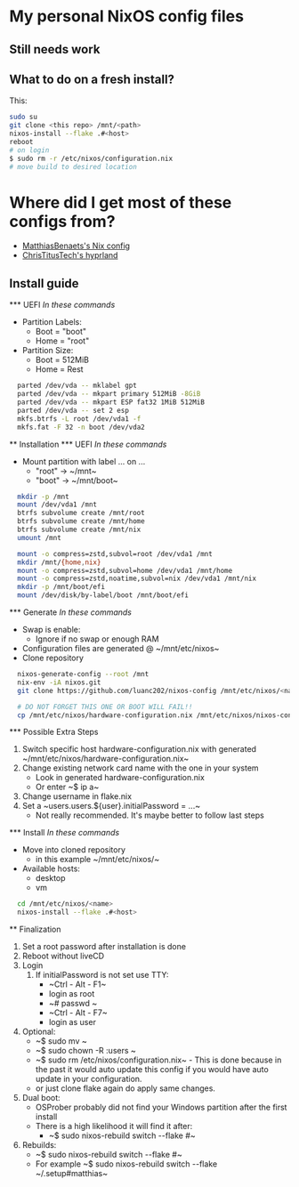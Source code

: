 # My personal NixOS config files

## Still needs work

## What to do on a fresh install?
This:
``` bash
sudo su
git clone <this repo> /mnt/<path>
nixos-install --flake .#<host>
reboot
# on login
$ sudo rm -r /etc/nixos/configuration.nix
# move build to desired location
```

# Where did I get most of these configs from?
- [MatthiasBenaets's Nix config](https://github.com/MatthiasBenaets/nixos-config)
- [ChrisTitusTech's hyprland](https://github.com/ChrisTitusTech/hyprland-titus)

## Install guide

*** UEFI
*In these commands*
- Partition Labels:
  - Boot = "boot"
  - Home = "root"
- Partition Size:
  - Boot = 512MiB
  - Home = Rest

``` bash
  parted /dev/vda -- mklabel gpt
  parted /dev/vda -- mkpart primary 512MiB -8GiB
  parted /dev/vda -- mkpart ESP fat32 1MiB 512MiB
  parted /dev/vda -- set 2 esp
  mkfs.btrfs -L root /dev/vda1 -f
  mkfs.fat -F 32 -n boot /dev/vda2
```

** Installation
*** UEFI
*In these commands*
- Mount partition with label ... on ...
  - "root" -> ~/mnt~
  - "boot" -> ~/mnt/boot~
``` bash
  mkdir -p /mnt
  mount /dev/vda1 /mnt
  btrfs subvolume create /mnt/root
  btrfs subvolume create /mnt/home
  btrfs subvolume create /mnt/nix
  umount /mnt

  mount -o compress=zstd,subvol=root /dev/vda1 /mnt
  mkdir /mnt/{home,nix}
  mount -o compress=zstd,subvol=home /dev/vda1 /mnt/home
  mount -o compress=zstd,noatime,subvol=nix /dev/vda1 /mnt/nix
  mkdir -p /mnt/boot/efi
  mount /dev/disk/by-label/boot /mnt/boot/efi
```

*** Generate
*In these commands*
- Swap is enable:
  - Ignore if no swap or enough RAM
- Configuration files are generated @ ~/mnt/etc/nixos~
- Clone repository
``` bash
  nixos-generate-config --root /mnt
  nix-env -iA nixos.git
  git clone https://github.com/luanc202/nixos-config /mnt/etc/nixos/<name>

  # DO NOT FORGET THIS ONE OR BOOT WILL FAIL!!
  cp /mnt/etc/nixos/hardware-configuration.nix /mnt/etc/nixos/nixos-config/hosts/<host>/.
```

*** Possible Extra Steps
1. Switch specific host hardware-configuration.nix with generated ~/mnt/etc/nixos/hardware-configuration.nix~
2. Change existing network card name with the one in your system
   - Look in generated hardware-configuration.nix
   - Or enter ~$ ip a~
3. Change username in flake.nix
4. Set a ~users.users.${user}.initialPassword = ...~
   - Not really recommended. It's maybe better to follow last steps

*** Install
*In these commands*
- Move into cloned repository
  - in this example ~/mnt/etc/nixos/<name>~
- Available hosts:
  - desktop
  - vm
``` bash
  cd /mnt/etc/nixos/<name>
  nixos-install --flake .#<host>
```

** Finalization
1. Set a root password after installation is done
2. Reboot without liveCD
3. Login
   1. If initialPassword is not set use TTY:
      - ~Ctrl - Alt - F1~
      - login as root
      - ~# passwd <user>~
      - ~Ctrl - Alt - F7~
      - login as user
4. Optional:
   - ~$ sudo mv <location of cloned directory> <prefered location>~
   - ~$ sudo chown -R <user>:users <new directory location>~
   - ~$ sudo rm /etc/nixos/configuration.nix~ - This is done because in the past it would auto update this config if you would have auto update in your configuration.
   - or just clone flake again do apply same changes.
5. Dual boot:
   - OSProber probably did not find your Windows partition after the first install
   - There is a high likelihood it will find it after:
     - ~$ sudo nixos-rebuild switch --flake <config path>#<host>~
6. Rebuilds:
   - ~$ sudo nixos-rebuild switch --flake <config path>#<host>~
   - For example ~$ sudo nixos-rebuild switch --flake ~/.setup#matthias~
